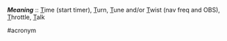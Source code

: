 ***Meaning*** :: <u>T</u>ime (start timer), <u>T</u>urn, <u>T</u>une and/or <u>T</u>wist (nav freq and OBS), <u>T</u>hrottle, <u>T</u>alk

#acronym